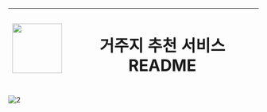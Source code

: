 <img src="https://github.com/user-attachments/assets/f521acdb-4507-4aee-8abd-ac88f80318bb" width="100" height="100"/>| <h1>거주지 추천 서비스 README</h1>|
---| ---|


![2](https://github.com/user-attachments/assets/84dc3382-ae6f-4856-a8f0-2a21242319d3)
